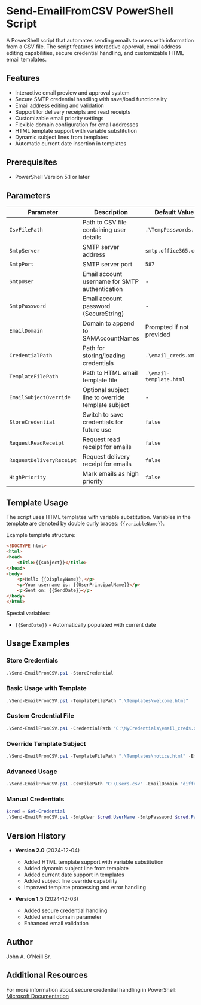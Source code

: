 # Send-EmailFromCSV PowerShell Script

A PowerShell script that automates sending emails to users with information from a CSV file. The script features interactive approval, email address editing capabilities, secure credential handling, and customizable HTML email templates.

## Features

- Interactive email preview and approval system
- Secure SMTP credential handling with save/load functionality
- Email address editing and validation
- Support for delivery receipts and read receipts
- Customizable email priority settings
- Flexible domain configuration for email addresses
- HTML template support with variable substitution
- Dynamic subject lines from templates
- Automatic current date insertion in templates

## Prerequisites

- PowerShell Version 5.1 or later

## Parameters

| Parameter | Description | Default Value |
|-----------|-------------|---------------|
| `CsvFilePath` | Path to CSV file containing user details | `.\TempPasswords.csv` |
| `SmtpServer` | SMTP server address | `smtp.office365.com` |
| `SmtpPort` | SMTP server port | `587` |
| `SmtpUser` | Email account username for SMTP authentication | - |
| `SmtpPassword` | Email account password (SecureString) | - |
| `EmailDomain` | Domain to append to SAMAccountNames | Prompted if not provided |
| `CredentialPath` | Path for storing/loading credentials | `.\email_creds.xml` |
| `TemplateFilePath` | Path to HTML email template file | `.\email-template.html` |
| `EmailSubjectOverride` | Optional subject line to override template subject | - |
| `StoreCredential` | Switch to save credentials for future use | `false` |
| `RequestReadReceipt` | Request read receipt for emails | `false` |
| `RequestDeliveryReceipt` | Request delivery receipt for emails | `false` |
| `HighPriority` | Mark emails as high priority | `false` |

## Template Usage

The script uses HTML templates with variable substitution. Variables in the template are denoted by double curly braces: `{{variableName}}`.

Example template structure:
```html
<!DOCTYPE html>
<html>
<head>
    <title>{{subject}}</title>
</head>
<body>
    <p>Hello {{DisplayName}},</p>
    <p>Your username is: {{UserPrincipalName}}</p>
    <p>Sent on: {{SendDate}}</p>
</body>
</html>
```

Special variables:
- `{{SendDate}}` - Automatically populated with current date

## Usage Examples

### Store Credentials
```powershell
.\Send-EmailFromCSV.ps1 -StoreCredential
```

### Basic Usage with Template
```powershell
.\Send-EmailFromCSV.ps1 -TemplateFilePath ".\Templates\welcome.html"
```

### Custom Credential File
```powershell
.\Send-EmailFromCSV.ps1 -CredentialPath "C:\MyCredentials\email_creds.xml"
```

### Override Template Subject
```powershell
.\Send-EmailFromCSV.ps1 -TemplateFilePath ".\Templates\notice.html" -EmailSubjectOverride "Important Notice"
```

### Advanced Usage
```powershell
.\Send-EmailFromCSV.ps1 -CsvFilePath "C:\Users.csv" -EmailDomain "different.domain" -RequestReadReceipt -HighPriority
```

### Manual Credentials
```powershell
$cred = Get-Credential
.\Send-EmailFromCSV.ps1 -SmtpUser $cred.UserName -SmtpPassword $cred.Password
```

## Version History

- **Version 2.0** (2024-12-04)
  - Added HTML template support with variable substitution
  - Added dynamic subject line from template
  - Added current date support in templates
  - Added subject line override capability
  - Improved template processing and error handling

- **Version 1.5** (2024-12-03)
  - Added secure credential handling
  - Added email domain parameter
  - Enhanced email validation

## Author

John A. O'Neill Sr.

## Additional Resources

For more information about secure credential handling in PowerShell:
[Microsoft Documentation](https://learn.microsoft.com/en-us/powershell/module/microsoft.powershell.security/get-credential)
